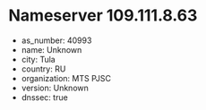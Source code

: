 # Nameserver 109.111.8.63

* as_number: 40993
* name: Unknown
* city: Tula
* country: RU
* organization: MTS PJSC
* version: Unknown
* dnssec: true
